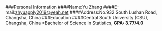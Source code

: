 ###Personal Information
####Name:Yu Zhang
####E-mail:zhyuapply2019@yeah.net
####Address:No.932 South Lushan Road, Changsha, China
###Education
####Central South University (CSU), Changsha, China
*Bachelor of Science in Statistics, **GPA: 3.77/4.0**
